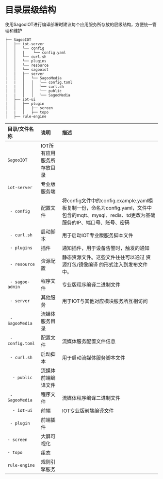 # 目录层级结构

使用SagooIOT进行编译部署时建议每个应用服务所存放的层级结构，方便统一管理和维护

```
├── SagooIOT
│   ├── iot-server
│   │   └── config
│   │   |    └── config.yaml
│   │   └── curl.sh
│   │   └── plugins
│   │   └── resource
│   │   └── sagooiot
│   |   ├── server
|   │   │   └── SagooMedia
|   |   │   │   └── config.toml
|   |   │   │   └── curl.sh
|   |   │   │   └── public
|   |   │   │   └── SagooMedia
│   ├── iot-ui
|   │   ├── plugin
|   |   │   ├── screen
|   |   │   ├── topo
│   ├── rule-engine
```

| 目录/文件名称   | 说明     | 描述                                                         |
| :-------------- | :------- | :----------------------------------------------------------- |
| `SagooIOT`           |IOT所有应用服务所存放目录 | |
| `iot-server`      | 专业版服务端 |  |
| ` - config`        | 配置文件 | 将config文件中的config.example.yaml模板复制一份，命名为config.yaml，文件中包含的mqtt、mysql、redis、td更改为基础服务的IP、端口号、账号、密码                     |
| ` - curl.sh`        | 启动脚本| 用于启动IOT专业版服务脚本文件                     |
| ` - plugins`     | 插件 | 通知插件，用于设备告警时，触发的通知                                           |
| ` - resource` | 资源配置 | 静态资源文件。这些文件往往可以通过 资源打包/镜像编译 的形式注入到发布文件中。                         |
| ` - sagoo-admin`        | 程序文件 | 专业版程序编译二进制文件 |
| ` - server`      | 其他服务 | 用于IOT与其他对应模块服务所互相访问 |
| ` - SagooMedia`    | 流媒体服务目录|  |
| ` - config.toml`        | 配置文件 | 流媒体服务配置文件信息                  |
| ` - curl.sh`        | 启动脚本| 用于启动流媒体服务脚本文件 |
| `  - public`        | 流媒体前端编译文件| |
| ` - SagooMedia`        | 程序文件 | 流媒体程序编译二进制文件 |
| `  - iot-ui`    | 前端 | IOT专业版前端编译文件 |
| ` - plugin`    | 前端插件 | |
| `- screen`      | 大屏可视化|   |   
| `- topo`      | 组态|   |     
| `rule-engine`           |规则引擎服务 |  |  